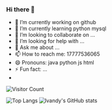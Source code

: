 ### Hi there 👋
- 🔭 I’m currently working on github
- 🌱 I’m currently learning python mysql
- 👯 I’m looking to collaborate on ...
- 🤔 I’m looking for help with ...
- 💬 Ask me about ...
- 📫 How to reach me: 17777536065
- 😄 Pronouns: java python js html 
- ⚡ Fun fact: ...
-  
![Visitor Count](https://profile-counter.glitch.me/hilvandy/count.svg)

![Top Langs](https://github-readme-stats.vercel.app/api/top-langs/?username=hilvandy&layout=compact)
![lvandy's GitHub stats](https://github-readme-stats.vercel.app/api?username=hilvandy&show_icons=true&theme=tokyonight)
